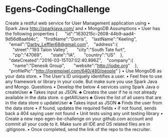# Egens-CodingChallenge


Create a restful web service for User Management application using 
•	Spark Java http://sparkjava.com/ and
•	MongoDB
Assumptions
•	User has the following properties
{  
   "id":"1630215c-2608-44b9-aad4-9d56d8aafd4c",
   "firstName":"Dorris",
   "lastName":"Keeling",
   "email":"Darby_Leffler68@gmail.com",
   "address":{  
      "street":"193 Talon Valley",
      "city":"South Tate furt",
      "zip":"47069",
      "state":"IA",
      "country":"US"
   },
   "dateCreated":"2016-03-15T07:02:40.896Z",
   "company":{  
      "name":"Denesik Group",
      "website":"http://jodie.org"
   },
   "profilePic":"http://lorempixel.com/640/480/people"
}
•	Use MongoDB as your data store.
•	The User's ID uniquely identifies a user.
•	Feel free to use any framework or library in your code. But make sure you use Spark Java and Mongo.
Questions
•	Develop the below 4 services using Spark Java
o	createUser
♣	Takes input as JSON. 
♣	Creates the user if he is not already available in the data store.
o	getAllUsers
♣	Gives the list of all users that are in the data store
o	updateUser
♣	Takes input as JSON
♣	Finds the user from the data store
•	if found, updates the required fields
•	if not found, sends back a 404 saying user not found
•	Unit tests using any unit testing library
•	Create a new repo egen-be-challenge on your github.com account and commit all your code to it. Make sure all IDE and OS related files are in .gitignore.
•	Once completed, send the link of the repo to the recruiter.
